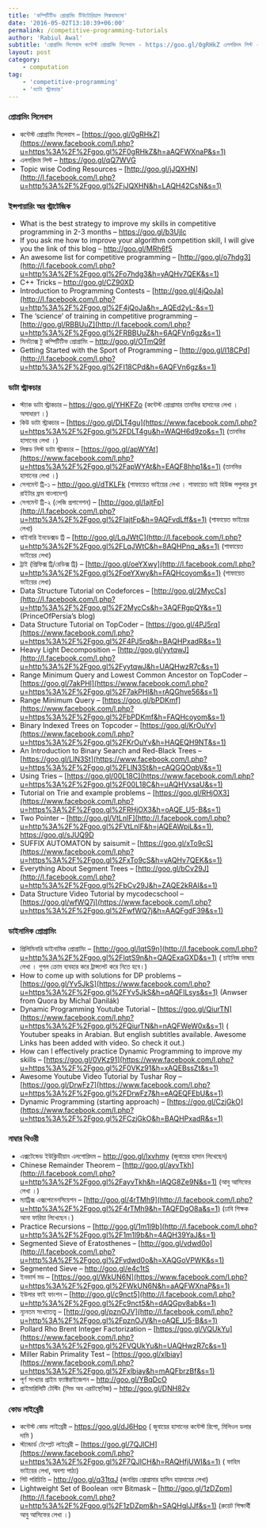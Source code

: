 ```yaml
---
title: 'কম্পিটিটিভ প্রোগ্রামিং টিউটোরিয়াল লিঙ্কবাকসো'
date: '2016-05-02T13:10:39+06:00'
permalink: /competitive-programming-tutorials
author: 'Rabiul Awal'
subtitle: 'প্রোগ্রামিং সিলেবাস কন্টেস্ট প্রোগ্রামিং সিলেবাস - https://goo.gl/0gRHkZ এলগরিদম লিস্ট - https://goo.gl/qQ7WVG Topic wise Coding Resources - http://goo.gl/jJQXHN'
layout: post
category:
    - computation
tag:
    - 'competitive-programming'
    - 'ড্যাটা স্ট্রাকচার'
---
```

### প্রোগ্রামিং সিলেবাস
- কন্টেস্ট প্রোগ্রামিং সিলেবাস – [https://goo.gl/0gRHkZ](https://www.facebook.com/l.php?u=https%3A%2F%2Fgoo.gl%2F0gRHkZ&h=aAQFWXnaP&s=1)
- এলগরিদম লিস্ট – <https://goo.gl/qQ7WVG>
- Topic wise Coding Resources – [http://goo.gl/jJQXHN](http://l.facebook.com/l.php?u=http%3A%2F%2Fgoo.gl%2FjJQXHN&h=LAQH42CsN&s=1)

### ইন্সপায়ারিং অর স্ট্রাটেজিক
- What is the best strategy to improve my skills in competitive programming in 2-3 months – <https://goo.gl/b3Ujlc>
- If you ask me how to improve your algorithm competition skill, I will give you the link of this blog – <http://goo.gl/MRh6f5>
- An awesome list for competitive programming – [http://goo.gl/o7hdg3](http://l.facebook.com/l.php?u=http%3A%2F%2Fgoo.gl%2Fo7hdg3&h=yAQHv7QEK&s=1)
- C++ Tricks – <http://goo.gl/CZ90XD>
- Introduction to Programming Contests – [http://goo.gl/4jQoJa](http://l.facebook.com/l.php?u=http%3A%2F%2Fgoo.gl%2F4jQoJa&h=_AQEd2yL-&s=1)
- The ‘science’ of training in competitive programming – [http://goo.gl/RBBUuZ](http://l.facebook.com/l.php?u=http%3A%2F%2Fgoo.gl%2FRBBUuZ&h=6AQFVn6gz&s=1)
- সিনট্যাক্স টু কম্পিটিটিভ প্রোগ্রামিং – <http://goo.gl/OTmQ9f>
- Getting Started with the Sport of Programming – [http://goo.gl/I18CPd](http://l.facebook.com/l.php?u=http%3A%2F%2Fgoo.gl%2FI18CPd&h=6AQFVn6gz&s=1)

### ডাটা স্ট্রাকচার
- স্ট্যাক ডাটা স্ট্রাকচার – <https://goo.gl/YHKFZo> (কন্টেস্ট প্রোগ্রামার তানভির হাসানের লেখা । অসাধারণ ।)
- কিউ ডাটা স্ট্রাকচার – [https://goo.gl/DLT4gu](https://www.facebook.com/l.php?u=https%3A%2F%2Fgoo.gl%2FDLT4gu&h=WAQH6d9zo&s=1) (তানভির হাসানের লেখা ।)
- লিঙ্কড লিস্ট ডাটা স্ট্রাকচার – [https://goo.gl/apWYAt](https://www.facebook.com/l.php?u=https%3A%2F%2Fgoo.gl%2FapWYAt&h=EAQF8hhp1&s=1) (তানভির হাসানের লেখা ।)
- সেগমেন্ট ট্রি-১ – <http://goo.gl/dTKLFk> (শাফায়েত ভাইয়ের লেখা । শাফায়েত ভাই হিউজ পপুলার ব্লগ রাইটার ফ্রম বাংলাদেশ)
- সেগমেন্ট ট্রি-২ (লেজি প্রপাগেশন) – [http://goo.gl/IajtFp](http://l.facebook.com/l.php?u=http%3A%2F%2Fgoo.gl%2FIajtFp&h=9AQFvdLff&s=1) (শাফায়েত ভাইয়ের লেখা)
- বাইনারি ইনডেক্সড ট্রি – [http://goo.gl/LqJWtC](http://l.facebook.com/l.php?u=http%3A%2F%2Fgoo.gl%2FLqJWtC&h=8AQHPnq_a&s=1) (শাফায়েত ভাইয়ের লেখা)
- ট্রাই (প্রিফিক্স ট্রি/রেডিক্স ট্রি) – [http://goo.gl/oeYXwy](http://l.facebook.com/l.php?u=http%3A%2F%2Fgoo.gl%2FoeYXwy&h=FAQHcoyom&s=1) (শাফায়েত ভাইয়ের লেখা)
- Data Structure Tutorial on Codeforces – [http://goo.gl/2MycCs](http://l.facebook.com/l.php?u=http%3A%2F%2Fgoo.gl%2F2MycCs&h=3AQFRgpQY&s=1) (PrinceOfPersia’s blog)
- Data Structure Tutorial on TopCoder – [https://goo.gl/4PJ5rq](https://www.facebook.com/l.php?u=https%3A%2F%2Fgoo.gl%2F4PJ5rq&h=BAQHPxadR&s=1)
- Heavy Light Decomposition – [http://goo.gl/yytqwJ](http://l.facebook.com/l.php?u=http%3A%2F%2Fgoo.gl%2FyytqwJ&h=UAQHwzR7c&s=1)
- Range Minimum Query and Lowest Common Ancestor on TopCoder –[https://goo.gl/7akPHl](https://www.facebook.com/l.php?u=https%3A%2F%2Fgoo.gl%2F7akPHl&h=rAQGhve56&s=1)
- Range Minimum Query – [https://goo.gl/bPDKmf](https://www.facebook.com/l.php?u=https%3A%2F%2Fgoo.gl%2FbPDKmf&h=FAQHcoyom&s=1)
- Binary Indexed Trees on Topcoder – [https://goo.gl/KrOuYv](https://www.facebook.com/l.php?u=https%3A%2F%2Fgoo.gl%2FKrOuYv&h=HAQEQH9NT&s=1)
- An Introduction to Binary Search and Red-Black Trees – [https://goo.gl/LlN3St](https://www.facebook.com/l.php?u=https%3A%2F%2Fgoo.gl%2FLlN3St&h=cAQGQOqbV&s=1)
- Using Tries – [https://goo.gl/00L18C](https://www.facebook.com/l.php?u=https%3A%2F%2Fgoo.gl%2F00L18C&h=uAQHVxsaU&s=1)
- Tutorial on Trie and example problems – [https://goo.gl/RHjOX3](https://www.facebook.com/l.php?u=https%3A%2F%2Fgoo.gl%2FRHjOX3&h=oAQE_U5-B&s=1)
- Two Pointer – [http://goo.gl/VtLnlF](http://l.facebook.com/l.php?u=http%3A%2F%2Fgoo.gl%2FVtLnlF&h=jAQEAWpiL&s=1), <https://goo.gl/sJUQ9D>
- SUFFIX AUTOMATON by saisumit – [https://goo.gl/xTo9cS](https://www.facebook.com/l.php?u=https%3A%2F%2Fgoo.gl%2FxTo9cS&h=yAQHv7QEK&s=1)
- Everything About Segment Trees – [http://goo.gl/bCv29J](http://l.facebook.com/l.php?u=http%3A%2F%2Fgoo.gl%2FbCv29J&h=ZAQE2kRAI&s=1)
- Data Structure Video Tutorial by mycodecschool – [https://goo.gl/wfWQ7j](https://www.facebook.com/l.php?u=https%3A%2F%2Fgoo.gl%2FwfWQ7j&h=AAQFgdF39&s=1)

### ডাইনামিক প্রোগ্রামিং
- প্রিলিমিনারি ডাইনামিক প্রোগ্রামিং – [http://goo.gl/lqtS9n](http://l.facebook.com/l.php?u=http%3A%2F%2Fgoo.gl%2FlqtS9n&h=QAQExaGXD&s=1) ( চাইনিজ ভাষায় লেখা । গুগল ক্রোম ব্যবহার করে ট্রান্সলেট করে নিতে হবে।)
- How to come up with solutions for DP problems – [https://goo.gl/Yv5JkS](https://www.facebook.com/l.php?u=https%3A%2F%2Fgoo.gl%2FYv5JkS&h=qAQFILsys&s=1) (Anwser from Quora by Michal Danilák)
- Dynamic Programming Youtube Tutorial – [https://goo.gl/QiurTN](https://www.facebook.com/l.php?u=https%3A%2F%2Fgoo.gl%2FQiurTN&h=nAQFWeW0x&s=1) ( Youtuber speaks in Arabian. But english subtitles available. Awesome Links has been added with video. So check it out.)
- How can I effectively practice Dynamic Programming to improve my skills – [https://goo.gl/0VKz91](https://www.facebook.com/l.php?u=https%3A%2F%2Fgoo.gl%2F0VKz91&h=xAQEBssZt&s=1)
- Awesome Youtube Video Tutorial by Tushar Roy – [https://goo.gl/DrwFz7](https://www.facebook.com/l.php?u=https%3A%2F%2Fgoo.gl%2FDrwFz7&h=eAQEQFEbU&s=1)
- Dynamic Programming (starting approach) – [https://goo.gl/CzjGkO](https://www.facebook.com/l.php?u=https%3A%2F%2Fgoo.gl%2FCzjGkO&h=BAQHPxadR&s=1)

### নাম্বার থিওরী
- এক্সটেন্ডেড ইউক্লিডীয়ান এলগোরিদম – <http://goo.gl/lxvhmy> (জুবায়ের হাসান লিখেছেন)
- Chinese Remainder Theorem – [http://goo.gl/ayvTkh](http://l.facebook.com/l.php?u=http%3A%2F%2Fgoo.gl%2FayvTkh&h=IAQG8Ze9N&s=1) (আবু আসিফের লেখা ।)
- ম্যাট্রিক্স এক্সপোনেনসিয়েশন – [http://goo.gl/4rTMh9](http://l.facebook.com/l.php?u=http%3A%2F%2Fgoo.gl%2F4rTMh9&h=TAQFDgO8a&s=1) (ঢাবি শিক্ষক আনা ফারিয়া লিখেছেন।)
- Practice Recursions – [http://goo.gl/1m1l9b](http://l.facebook.com/l.php?u=http%3A%2F%2Fgoo.gl%2F1m1l9b&h=4AQH39YaJ&s=1)
- Segmented Sieve of Eratosthenes – [http://goo.gl/vdwd0o](http://l.facebook.com/l.php?u=http%3A%2F%2Fgoo.gl%2Fvdwd0o&h=XAQGoVPWK&s=1)
- Segmented Sieve – <http://goo.gl/e4c1tS>
- ইনভার্স মড – [https://goo.gl/WkUN6N](https://www.facebook.com/l.php?u=https%3A%2F%2Fgoo.gl%2FWkUN6N&h=aAQFWXnaP&s=1)
- ইউলার ফাই ফাংশন – [http://goo.gl/c9nct5](http://l.facebook.com/l.php?u=http%3A%2F%2Fgoo.gl%2Fc9nct5&h=dAQGpv8ab&s=1)
- ন্যূনতম সংখ্যাতত্ত্ব – [http://goo.gl/pznOJV](http://l.facebook.com/l.php?u=http%3A%2F%2Fgoo.gl%2FpznOJV&h=oAQE_U5-B&s=1)
- Pollard Rho Brent Integer Factorization – [https://goo.gl/VQUkYu](https://www.facebook.com/l.php?u=https%3A%2F%2Fgoo.gl%2FVQUkYu&h=UAQHwzR7c&s=1)
- Miller Rabin Primality Test – [https://goo.gl/xlbiay](https://www.facebook.com/l.php?u=https%3A%2F%2Fgoo.gl%2Fxlbiay&h=mAQFbrzBf&s=1)
- পূর্ণ সংখ্যার প্রাইম ফ্যাক্টরাইজেশন – http://goo.gl/YBqDcO
- প্রাইমারিলিটি টেস্টিং (সিভ অব এরাটস্থেনিজ) – http://goo.gl/DNH82v

### কোড লাইব্রেরী
- কন্টেস্ট কোড লাইব্রেরী – <https://goo.gl/dJ6Hpo> ( জুবায়ের হাসানের কন্টেস্ট রিপো, মিলিওন ডলার দামি )
- স্ট্যান্ডার্ড টেম্প্লেট লাইব্রেরী – [https://goo.gl/7QJlCH](https://www.facebook.com/l.php?u=https%3A%2F%2Fgoo.gl%2F7QJlCH&h=RAQHfjUWI&s=1) ( ফাহিম ভাইয়ের লেখা, অবশ্য পাঠ্য)
- গিট পরিচিতি – <http://goo.gl/q31tqJ> (জনপ্রিয় প্রোগ্রামার হাসিন হায়দায়ের লেখা)
- Lightweight Set of Boolean ওরফে Bitmask – [http://goo.gl/1zDZpm](http://l.facebook.com/l.php?u=http%3A%2F%2Fgoo.gl%2F1zDZpm&h=SAQHgIJJf&s=1) (রুয়েট শিক্ষার্থী আবু আসিফের লেখা ।)
